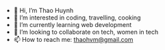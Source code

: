 - 👋 Hi, I’m Thao Huynh
- 👀 I’m interested in coding, travelling, cooking
- 🌱 I’m currently learning web development
- 💞️ I’m looking to collaborate on tech, women in tech
- 📫 How to reach me: thaohvm@gmail.com

<!---
thaohvm/thaohvm is a ✨ special ✨ repository because its `README.md` (this file) appears on your GitHub profile.
You can click the Preview link to take a look at your changes.
--->
